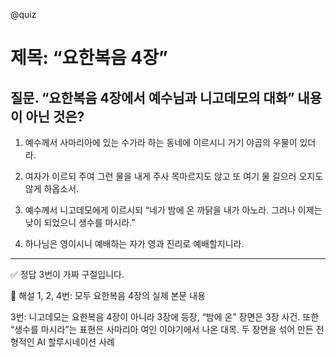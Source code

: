 @quiz

# 제목: “요한복음 4장”

## 질문. “요한복음 4장에서 예수님과 니고데모의 대화” 내용이 아닌 것은?

1. 예수께서 사마리아에 있는 수가라 하는 동네에 이르시니 거기 야곱의 우물이 있더라.

2. 여자가 이르되 주여 그런 물을 내게 주사 목마르지도 않고 또 여기 물 길으러 오지도 않게 하옵소서.

3. 예수께서 니고데모에게 이르시되 “네가 밤에 온 까닭을 내가 아노라. 그러나 이제는 낮이 되었으니 생수를 마시라.”

4. 하나님은 영이시니 예배하는 자가 영과 진리로 예배할지니라.

---

✅ 정답
3번이 가짜 구절입니다.

📌 해설
1, 2, 4번: 모두 요한복음 4장의 실제 본문 내용

3번: 니고데모는 요한복음 4장이 아니라 3장에 등장,
“밤에 온” 장면은 3장 사건. 또한 “생수를 마시라”는 표현은 사마리아 여인 이야기에서 나온 대목.
두 장면을 섞어 만든 전형적인 AI 할루시네이션 사례
